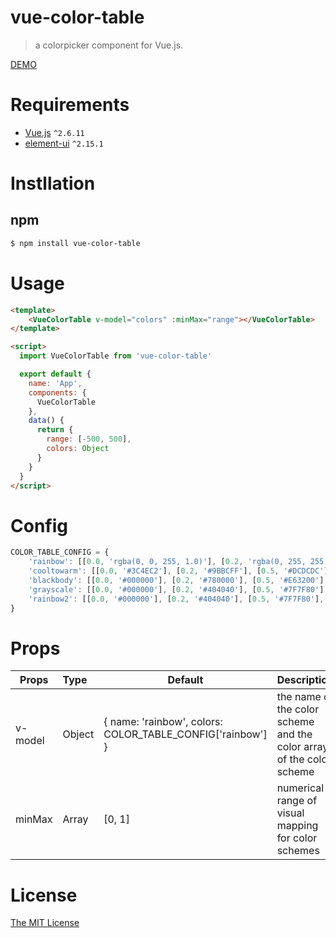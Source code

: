 # vue-color-table

> a colorpicker component for Vue.js.

[DEMO](https://shuang13.github.io/vue-color-table/demo/index.html)
# Requirements

- [Vue.js](https://github.com/vuejs/vue) `^2.6.11`
- [element-ui](https://github.com/ElemeFE/element) `^2.15.1`

# Instllation

## npm 
``` bash
$ npm install vue-color-table
```

# Usage
``` html
<template>
    <VueColorTable v-model="colors" :minMax="range"></VueColorTable>
</template>

<script>
  import VueColorTable from 'vue-color-table'

  export default {
    name: 'App',
    components: {
      VueColorTable
    },
    data() {
      return {
        range: [-500, 500],
        colors: Object
      }
    }
  }
</script>
```
# Config
``` js
COLOR_TABLE_CONFIG = {
    'rainbow': [[0.0, 'rgba(0, 0, 255, 1.0)'], [0.2, 'rgba(0, 255, 255, 1.0)'], [0.5, 'rgba(0, 255, 0, 0.5)'], [0.8, 'rgba(255, 255, 0, 1.0)'], [1.0, 'rgba(255, 0, 0, 1.0)']],
    'cooltowarm': [[0.0, '#3C4EC2'], [0.2, '#9BBCFF'], [0.5, '#DCDCDC'], [0.8, '#F6A385'], [1.0, '#B40426']],
    'blackbody': [[0.0, '#000000'], [0.2, '#780000'], [0.5, '#E63200'], [0.8, '#FFFF00'], [1.0, '#FFFFFF']],
    'grayscale': [[0.0, '#000000'], [0.2, '#404040'], [0.5, '#7F7F80'], [0.8, '#BFBFBF'], [1.0, '#FFFFFF']],
    'rainbow2': [[0.0, '#000000'], [0.2, '#404040'], [0.5, '#7F7F80'], [1, '#BFBFBF']]
}
``` 
# Props

| Props               | Type      | Default                                         | Description  |
| --------------------|:----------| ------------------------------------------------|--------------|
| v-model    |  Object     | { name: 'rainbow', colors: COLOR_TABLE_CONFIG['rainbow'] } | the name of the color scheme and the color array of the color scheme
| minMax   |  Array     | [0, 1] | numerical range of visual mapping for color schemes


# License

[The MIT License](http://opensource.org/licenses/MIT)
